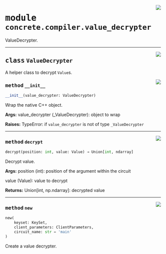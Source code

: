 <!-- markdownlint-disable -->

<a href="../../../compilers/concrete-compiler/compiler/lib/Bindings/Python/concrete/compiler/value_decrypter.py#L0"><img align="right" style="float:right;" src="https://img.shields.io/badge/-source-cccccc?style=flat-square"></a>

# <kbd>module</kbd> `concrete.compiler.value_decrypter`
ValueDecrypter. 



---

<a href="../../../compilers/concrete-compiler/compiler/lib/Bindings/Python/concrete/compiler/value_decrypter.py#L20"><img align="right" style="float:right;" src="https://img.shields.io/badge/-source-cccccc?style=flat-square"></a>

## <kbd>class</kbd> `ValueDecrypter`
A helper class to decrypt `Value`s. 

<a href="../../../compilers/concrete-compiler/compiler/lib/Bindings/Python/concrete/compiler/value_decrypter.py#L23"><img align="right" style="float:right;" src="https://img.shields.io/badge/-source-cccccc?style=flat-square"></a>

### <kbd>method</kbd> `__init__`

```python
__init__(value_decrypter: ValueDecrypter)
```

Wrap the native C++ object. 



**Args:**
  value_decrypter (_ValueDecrypter):  object to wrap 



**Raises:**
  TypeError:  if `value_decrypter` is not of type `_ValueDecrypter` 




---

<a href="../../../compilers/concrete-compiler/compiler/lib/Bindings/Python/concrete/compiler/value_decrypter.py#L55"><img align="right" style="float:right;" src="https://img.shields.io/badge/-source-cccccc?style=flat-square"></a>

### <kbd>method</kbd> `decrypt`

```python
decrypt(position: int, value: Value) → Union[int, ndarray]
```

Decrypt value. 



**Args:**
  position (int):  position of the argument within the circuit 

 value (Value):  value to decrypt 



**Returns:**
  Union[int, np.ndarray]:  decrypted value 

---

<a href="../../../compilers/concrete-compiler/compiler/lib/Bindings/Python/concrete/compiler/value_decrypter.py#L43"><img align="right" style="float:right;" src="https://img.shields.io/badge/-source-cccccc?style=flat-square"></a>

### <kbd>method</kbd> `new`

```python
new(
    keyset: KeySet,
    client_parameters: ClientParameters,
    circuit_name: str = 'main'
)
```

Create a value decrypter. 


